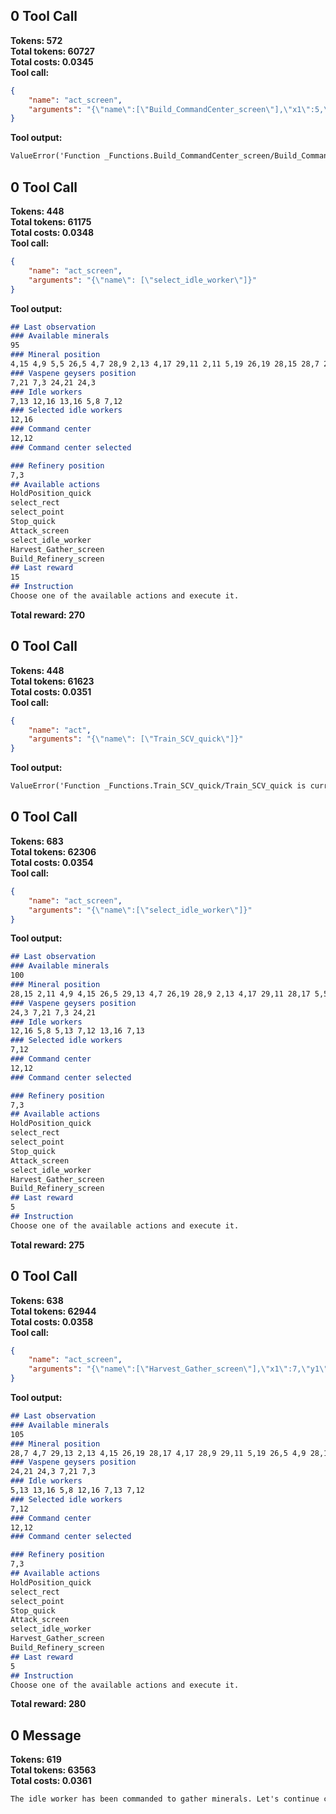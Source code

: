 ## 0 Tool Call
**Tokens: 572**  
**Total tokens: 60727**  
**Total costs: 0.0345**  
**Tool call:**  
```json
{
    "name": "act_screen",
    "arguments": "{\"name\":[\"Build_CommandCenter_screen\"],\"x1\":5,\"y1\":5}"
}
```
**Tool output:**  
```markdown
ValueError('Function _Functions.Build_CommandCenter_screen/Build_CommandCenter_screen is currently not available')
```
## 0 Tool Call
**Tokens: 448**  
**Total tokens: 61175**  
**Total costs: 0.0348**  
**Tool call:**  
```json
{
    "name": "act_screen",
    "arguments": "{\"name\": [\"select_idle_worker\"]}"
}
```
**Tool output:**  
```markdown
## Last observation
### Available minerals
95
### Mineral position
4,15 4,9 5,5 26,5 4,7 28,9 2,13 4,17 29,11 2,11 5,19 26,19 28,15 28,7 29,13 28,17
### Vaspene geysers position
7,21 7,3 24,21 24,3
### Idle workers
7,13 12,16 13,16 5,8 7,12
### Selected idle workers
12,16
### Command center
12,12
### Command center selected

### Refinery position
7,3
## Available actions
HoldPosition_quick
select_rect
select_point
Stop_quick
Attack_screen
select_idle_worker
Harvest_Gather_screen
Build_Refinery_screen
## Last reward
15
## Instruction
Choose one of the available actions and execute it.
```
**Total reward: 270**  
## 0 Tool Call
**Tokens: 448**  
**Total tokens: 61623**  
**Total costs: 0.0351**  
**Tool call:**  
```json
{
    "name": "act",
    "arguments": "{\"name\": [\"Train_SCV_quick\"]}"
}
```
**Tool output:**  
```markdown
ValueError('Function _Functions.Train_SCV_quick/Train_SCV_quick is currently not available')
```
## 0 Tool Call
**Tokens: 683**  
**Total tokens: 62306**  
**Total costs: 0.0354**  
**Tool call:**  
```json
{
    "name": "act_screen",
    "arguments": "{\"name\":[\"select_idle_worker\"]}"
}
```
**Tool output:**  
```markdown
## Last observation
### Available minerals
100
### Mineral position
28,15 2,11 4,9 4,15 26,5 29,13 4,7 26,19 28,9 2,13 4,17 29,11 28,17 5,5 5,19 28,7
### Vaspene geysers position
24,3 7,21 7,3 24,21
### Idle workers
12,16 5,8 5,13 7,12 13,16 7,13
### Selected idle workers
7,12
### Command center
12,12
### Command center selected

### Refinery position
7,3
## Available actions
HoldPosition_quick
select_rect
select_point
Stop_quick
Attack_screen
select_idle_worker
Harvest_Gather_screen
Build_Refinery_screen
## Last reward
5
## Instruction
Choose one of the available actions and execute it.
```
**Total reward: 275**  
## 0 Tool Call
**Tokens: 638**  
**Total tokens: 62944**  
**Total costs: 0.0358**  
**Tool call:**  
```json
{
    "name": "act_screen",
    "arguments": "{\"name\":[\"Harvest_Gather_screen\"],\"x1\":7,\"y1\":12}"
}
```
**Tool output:**  
```markdown
## Last observation
### Available minerals
105
### Mineral position
28,7 4,7 29,13 2,13 4,15 26,19 28,17 4,17 28,9 29,11 5,19 26,5 4,9 28,15 2,11 5,5
### Vaspene geysers position
24,21 24,3 7,21 7,3
### Idle workers
5,13 13,16 5,8 12,16 7,13 7,12
### Selected idle workers
7,12
### Command center
12,12
### Command center selected

### Refinery position
7,3
## Available actions
HoldPosition_quick
select_rect
select_point
Stop_quick
Attack_screen
select_idle_worker
Harvest_Gather_screen
Build_Refinery_screen
## Last reward
5
## Instruction
Choose one of the available actions and execute it.
```
**Total reward: 280**  
## 0 Message
**Tokens: 619**  
**Total tokens: 63563**  
**Total costs: 0.0361**  
```markdown
The idle worker has been commanded to gather minerals. Let's continue collecting resources to maximize the reward.
```
